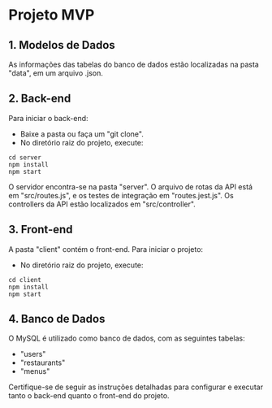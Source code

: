 # Projeto MVP

## 1. Modelos de Dados

As informações das tabelas do banco de dados estão localizadas na pasta "data", em um arquivo .json.

## 2. Back-end

Para iniciar o back-end:
- Baixe a pasta ou faça um "git clone".
- No diretório raiz do projeto, execute:

```
cd server
npm install
npm start
```

O servidor encontra-se na pasta "server". O arquivo de rotas da API está em "src/routes.js", e os testes de integração em "routes.jest.js". Os controllers da API estão localizados em "src/controller".

## 3. Front-end

A pasta "client" contém o front-end. Para iniciar o projeto:
- No diretório raiz do projeto, execute:

```
cd client
npm install
npm start
```

## 4. Banco de Dados

O MySQL é utilizado como banco de dados, com as seguintes tabelas:
- "users"
- "restaurants"
- "menus"

Certifique-se de seguir as instruções detalhadas para configurar e executar tanto o back-end quanto o front-end do projeto.

